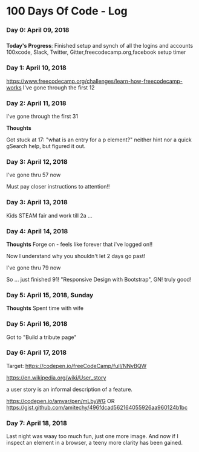 # 100 Days Of Code - Log

### Day 0: April 09, 2018
##### 

**Today's Progress**: Finished setup and synch of all the logins and accounts
100xcode, Slack, Twitter, Gitter,freecodecamp.org,facebook
setup timer

### Day 1:  April 10, 2018
https://www.freecodecamp.org/challenges/learn-how-freecodecamp-works
I've gone through the first 12

### Day 2:  April 11, 2018
I've gone through the first 31

**Thoughts** 

Got stuck at 17: "what is an entry for a p element?"
neither hint nor a quick gSearch help, but figured it out.

### Day 3:  April 12, 2018
I've gone thru 57 now

Must pay closer instructions to attention!!

### Day 3:  April 13, 2018
Kids STEAM fair and work till 2a  ...

### Day 4:  April 14, 2018
**Thoughts** Forge on - feels like forever that i've logged on!! 

Now I understand why you shouldn't let 2 days go past!

I've gone thru 79 now

So ... just finished 91! "Responsive Design with Bootstrap", GN! truly good!
### Day 5:  April 15, 2018, Sunday
**Thoughts** Spent time with wife
### Day 5:  April 16, 2018
Got to "Build a tribute page"
### Day 6:  April 17, 2018
Target:
https://codepen.io/freeCodeCamp/full/NNvBQW

https://en.wikipedia.org/wiki/User_story

a user story is an informal description of a feature.

https://codepen.io/amvar/pen/mLbyWG
OR
https://gist.github.com/amitechy/496fdcad562164055926aa960124b1bc

### Day 7:  April 18, 2018
Last night was waay too much fun, just one more image. And now if I inspect an element in a browser, a teeny more clarity has been gained.
